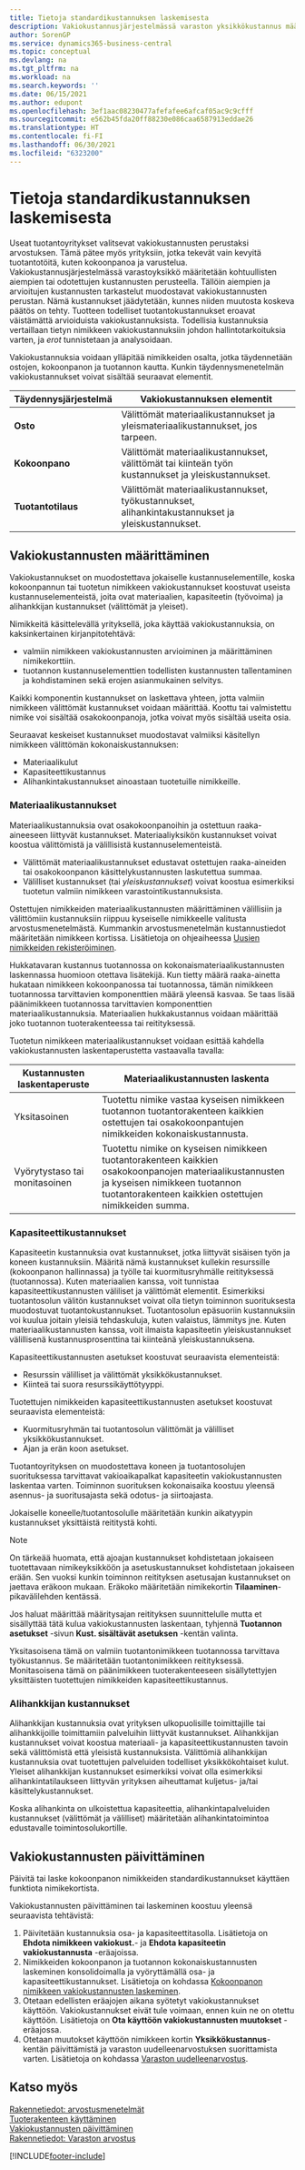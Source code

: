 ```yaml
---
title: Tietoja standardikustannuksen laskemisesta
description: Vakiokustannusjärjestelmässä varaston yksikkökustannus määritetään kohtuullisten aiempien tai odotettujen kustannusten perusteella.
author: SorenGP
ms.service: dynamics365-business-central
ms.topic: conceptual
ms.devlang: na
ms.tgt_pltfrm: na
ms.workload: na
ms.search.keywords: ''
ms.date: 06/15/2021
ms.author: edupont
ms.openlocfilehash: 3ef1aac08230477afefafee6afcaf05ac9c9cfff
ms.sourcegitcommit: e562b45fda20ff88230e086caa6587913eddae26
ms.translationtype: HT
ms.contentlocale: fi-FI
ms.lasthandoff: 06/30/2021
ms.locfileid: "6323200"
---
```

# <a name="about-calculating-standard-cost"></a>Tietoja standardikustannuksen laskemisesta
Useat tuotantoyritykset valitsevat vakiokustannusten perustaksi arvostuksen. Tämä pätee myös yrityksiin, jotka tekevät vain kevyitä tuotantotöitä, kuten kokoonpanoa ja varustelua. Vakiokustannusjärjestelmässä varastoyksikkö määritetään kohtuullisten aiempien tai odotettujen kustannusten perusteella. Tällöin aiempien ja arvioitujen kustannusten tarkastelut muodostavat vakiokustannusten perustan. Nämä kustannukset jäädytetään, kunnes niiden muutosta koskeva päätös on tehty. Tuotteen todelliset tuotantokustannukset eroavat väistämättä arvioiduista vakiokustannuksista. Todellisia kustannuksia vertaillaan tietyn nimikkeen vakiokustannuksiin johdon hallintotarkoituksia varten, ja *erot* tunnistetaan ja analysoidaan.  

Vakiokustannuksia voidaan ylläpitää nimikkeiden osalta, jotka täydennetään ostojen, kokoonpanon ja tuotannon kautta. Kunkin täydennysmenetelmän vakiokustannukset voivat sisältää seuraavat elementit.  

|Täydennysjärjestelmä|Vakiokustannuksen elementit|  
|--------------------------|----------------------------|  
|**Osto**|Välittömät materiaalikustannukset ja yleismateriaalikustannukset, jos tarpeen.|  
|**Kokoonpano**|Välittömät materiaalikustannukset, välittömät tai kiinteän työn kustannukset ja yleiskustannukset.|  
|**Tuotantotilaus**|Välittömät materiaalikustannukset, työkustannukset, alihankintakustannukset ja yleiskustannukset.|  

## <a name="setting-up-standard-costs"></a>Vakiokustannusten määrittäminen  
Vakiokustannukset on muodostettava jokaiselle kustannuselementille, koska kokoonpannun tai tuotetun nimikkeen vakiokustannukset koostuvat useista kustannuselementeistä, joita ovat materiaalien, kapasiteetin (työvoima) ja alihankkijan kustannukset (välittömät ja yleiset).  

Nimikkeitä käsittelevällä yrityksellä, joka käyttää vakiokustannuksia, on kaksinkertainen kirjanpitotehtävä:  

-   valmiin nimikkeen vakiokustannusten arvioiminen ja määrittäminen nimikekorttiin.  
-   tuotannon kustannuselementtien todellisten kustannusten tallentaminen ja kohdistaminen sekä erojen asianmukainen selvitys.  

Kaikki komponentin kustannukset on laskettava yhteen, jotta valmiin nimikkeen välittömät kustannukset voidaan määrittää. Koottu tai valmistettu nimike voi sisältää osakokoonpanoja, jotka voivat myös sisältää useita osia.  

Seuraavat keskeiset kustannukset muodostavat valmiiksi käsitellyn nimikkeen välittömän kokonaiskustannuksen:  

-   Materiaalikulut  
-   Kapasiteettikustannus  
-   Alihankintakustannukset ainoastaan tuotetuille nimikkeille.  

### <a name="material-costs"></a>Materiaalikustannukset  
 Materiaalikustannuksia ovat osakokoonpanoihin ja ostettuun raaka-aineeseen liittyvät kustannukset. Materiaaliyksikön kustannukset voivat koostua välittömistä ja välillisistä kustannuselementeistä.  

-   Välittömät materiaalikustannukset edustavat ostettujen raaka-aineiden tai osakokoonpanon käsittelykustannusten laskutettua summaa.  
-   Välilliset kustannukset (tai *yleiskustannukset*) voivat koostua esimerkiksi tuotetun valmiin nimikkeen varastointikustannuksista.  

Ostettujen nimikkeiden materiaalikustannusten määrittäminen välillisiin ja välittömiin kustannuksiin riippuu kyseiselle nimikkeelle valitusta arvostusmenetelmästä. Kummankin arvostusmenetelmän kustannustiedot määritetään nimikkeen kortissa. Lisätietoja on ohjeaiheessa [Uusien nimikkeiden rekisteröiminen](inventory-how-register-new-items.md).

Hukkatavaran kustannus tuotannossa on kokonaismateriaalikustannusten laskennassa huomioon otettava lisätekijä. Kun tietty määrä raaka-ainetta hukataan nimikkeen kokoonpanossa tai tuotannossa, tämän nimikkeen tuotannossa tarvittavien komponenttien määrä yleensä kasvaa. Se taas lisää päänimikkeen tuotannossa tarvittavien komponenttien materiaalikustannuksia. Materiaalien hukkakustannus voidaan määrittää joko tuotannon tuoterakenteessa tai reitityksessä.  

Tuotetun nimikkeen materiaalikustannukset voidaan esittää kahdella vakiokustannusten laskentaperustetta vastaavalla tavalla:  

|Kustannusten laskentaperuste|Materiaalikustannusten laskenta|  
|----------------------------|-------------------------------|  
|Yksitasoinen|Tuotettu nimike vastaa kyseisen nimikkeen tuotannon tuotantorakenteen kaikkien ostettujen tai osakokoonpantujen nimikkeiden kokonaiskustannusta.|  
|Vyörytystaso tai monitasoinen|Tuotettu nimike on kyseisen nimikkeen tuotantorakenteen kaikkien osakokoonpanojen materiaalikustannusten ja kyseisen nimikkeen tuotannon tuotantorakenteen kaikkien ostettujen nimikkeiden summa.|  

### <a name="capacity-costs"></a>Kapasiteettikustannukset  
Kapasiteetin kustannuksia ovat kustannukset, jotka liittyvät sisäisen työn ja koneen kustannuksiin. Määritä nämä kustannukset kullekin resurssille (kokoonpanon hallinnassa) ja työlle tai kuormitusryhmälle reitityksessä (tuotannossa). Kuten materiaalien kanssa, voit tunnistaa kapasiteettikustannusten väliliset ja välittömät elementit. Esimerkiksi tuotantosolun välitön kustannukset voivat olla tietyn toiminnon suorituksesta muodostuvat tuotantokustannukset. Tuotantosolun epäsuoriin kustannuksiin voi kuulua joitain yleisiä tehdaskuluja, kuten valaistus, lämmitys jne. Kuten materiaalikustannusten kanssa, voit ilmaista kapasiteetin yleiskustannukset välillisenä kustannusprosenttina tai kiinteänä yleiskustannuksena.  

Kapasiteettikustannusten asetukset koostuvat seuraavista elementeistä:  

-   Resurssin välilliset ja välittömät yksikkökustannukset.  
-   Kiinteä tai suora resurssikäyttötyyppi.  

Tuotettujen nimikkeiden kapasiteettikustannusten asetukset koostuvat seuraavista elementeistä:  

-   Kuormitusryhmän tai tuotantosolun välittömät ja välilliset yksikkökustannukset.  
-   Ajan ja erän koon asetukset.  

Tuotantoyrityksen on muodostettava koneen ja tuotantosolujen suorituksessa tarvittavat vakioaikapalkat kapasiteetin vakiokustannusten laskentaa varten. Toiminnon suorituksen kokonaisaika koostuu yleensä asennus- ja suoritusajasta sekä odotus- ja siirtoajasta.  

Jokaiselle koneelle/tuotantosolulle määritetään kunkin aikatyypin kustannukset yksittäistä reititystä kohti.  

> [!NOTE]  
>  On tärkeää huomata, että ajoajan kustannukset kohdistetaan jokaiseen tuotettavaan nimikeyksikköön ja asetuskustannukset kohdistetaan jokaiseen erään. Sen vuoksi kunkin toiminnon reitityksen asetusajan kustannukset on jaettava eräkoon mukaan. Eräkoko määritetään nimikekortin **Tilaaminen**-pikavälilehden kentässä.  

Jos haluat määrittää määritysajan reitityksen suunnittelulle mutta et sisällyttää tätä kulua vakiokustannusten laskentaan, tyhjennä **Tuotannon asetukset** -sivun **Kust. sisältävät asetuksen** -kentän valinta.  

Yksitasoisena tämä on valmiin tuotantonimikkeen tuotannossa tarvittava työkustannus. Se määritetään tuotantonimikkeen reitityksessä. Monitasoisena tämä on päänimikkeen tuoterakenteeseen sisällytettyjen yksittäisten tuotettujen nimikkeiden kapasiteettikustannus.  

### <a name="subcontractor-costs"></a>Alihankkijan kustannukset  
Alihankkijan kustannuksia ovat yrityksen ulkopuolisille toimittajille tai alihankkijoille toimittamiin palveluihin liittyvät kustannukset. Alihankkijan kustannukset voivat koostua materiaali- ja kapasiteettikustannusten tavoin sekä välittömistä että yleisistä kustannuksista. Välittömiä alihankkijan kustannuksia ovat tuotettujen palveluiden todelliset yksikkökohtaiset kulut. Yleiset alihankkijan kustannukset esimerkiksi voivat olla esimerkiksi alihankintatilaukseen liittyvän yrityksen aiheuttamat kuljetus- ja/tai käsittelykustannukset.  

Koska alihankinta on ulkoistettua kapasiteettia, alihankintapalveluiden kustannukset (välittömät ja välilliset) määritetään alihankintatoimintoa edustavalle toimintosolukortille.  

## <a name="updating-standard-costs"></a>Vakiokustannusten päivittäminen  
Päivitä tai laske kokoonpanon nimikkeiden standardikustannukset käyttäen funktiota nimikekortista.  

Vakiokustannusten päivittäminen tai laskeminen koostuu yleensä seuraavista tehtävistä:  

1.  Päivitetään kustannuksia osa- ja kapasiteettitasolla. Lisätietoja on **Ehdota nimikkeen vakiokust.**- ja **Ehdota kapasiteetin vakiokustannusta** -eräajoissa.  
2.  Nimikkeiden kokoonpanon ja tuotannon kokonaiskustannusten laskeminen konsolidoimalla ja vyöryttämällä osa- ja kapasiteettikustannukset. Lisätietoja on kohdassa [Kokoonpanon nimikkeen vakiokustannusten laskeminen](inventory-how-work-boms.md#to-calculate-the-standard-cost-of-an-assembly-item).  
3.  Otetaan edellisten eräajojen aikana syötetyt vakiokustannukset käyttöön. Vakiokustannukset eivät tule voimaan, ennen kuin ne on otettu käyttöön. Lisätietoja on **Ota käyttöön vakiokustannusten muutokset** -eräajossa.  
4.  Otetaan muutokset käyttöön nimikkeen kortin **Yksikkökustannus**-kentän päivittämistä ja varaston uudelleenarvostuksen suorittamista varten. Lisätietoja on kohdassa [Varaston uudelleenarvostus](inventory-how-revalue-inventory.md).

## <a name="see-also"></a>Katso myös  
 [Rakennetiedot: arvostusmenetelmät](design-details-costing-methods.md)   
 [Tuoterakenteen käyttäminen](inventory-how-work-BOMs.md)   
 [Vakiokustannusten päivittäminen](finance-how-to-update-standard-costs.md)   
 [Rakennetiedot: Varaston arvostus](design-details-inventory-costing.md)


[!INCLUDE[footer-include](includes/footer-banner.md)]